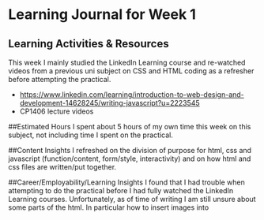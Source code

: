 # Learning Journal for Week 1

## Learning Activities & Resources
This week I mainly studied the LinkedIn Learning course and re-watched videos from a previous uni subject on
CSS and HTML coding as a refresher before attempting the practical.

- https://www.linkedin.com/learning/introduction-to-web-design-and-development-14628245/writing-javascript?u=2223545
- CP1406 lecture videos

##Estimated Hours
I spent about 5 hours of my own time this week on this subject, not including time I spent on the practical.

##Content Insights
I refreshed on the division of purpose for html, css and javascript (function/content, form/style, interactivity)
and on how html and css files are written/put together. 

##Career/Employability/Learning Insights
I found that I had trouble when attempting to do the practical before I had fully watched the LinkedIn Learning courses.
Unfortunately, as of time of writing I am still unsure about some parts of the html. In particular how to insert images
into <svg> tags. I will have to look into this further in the coming week.
